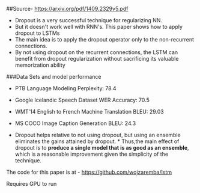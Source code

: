 ##Source- https://arxiv.org/pdf/1409.2329v5.pdf

* Dropout is a very successful technique for regularizing NN.  
* But it doesn't work well with RNN's. This paper shows how to apply dropout to LSTMs
* The main idea is to apply the dropout operator only to the non-recurrent connections.
* By not using dropout on the recurrent connections, the LSTM can benefit from dropout regularization without sacrificing its valuable memorization ability

###Data Sets and model performance

* PTB Language Modeling Perplexity: 78.4
* Google Icelandic Speech Dataset WER Accuracy: 70.5
* WMT'14 English to French Machine Translation BLEU: 29.03
* MS COCO Image Caption Generation BLEU: 24.3

* Dropout helps relative to not using dropout, but using an ensemble eliminates the gains attained by dropout.  * Thus,the main effect of dropout is to **produce a single model that is as good as an  ensemble**, which is a reasonable improvement given the simplicity of the technique.

The code for this paper is at - https://github.com/wojzaremba/lstm

Requires GPU to run